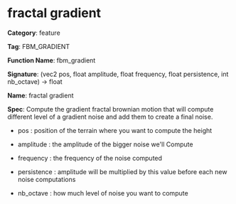 # fractal gradient

**Category**: feature

**Tag**: FBM_GRADIENT

**Function Name**: fbm_gradient

**Signature**: (vec2 pos, float amplitude, float frequency, float persistence, int nb_octave) -> float

**Name**: fractal gradient

**Spec**: Compute the gradient fractal brownian motion that will compute different level of a gradient noise and add them to create a final noise.

- pos : position of the terrain where you want to compute the height

- amplitude : the amplitude of the bigger noise we'll Compute

- frequency : the frequency of the noise computed

- persistence : amplitude will be multiplied by this value before each new noise computations

- nb_octave : how much level of noise you want to compute




